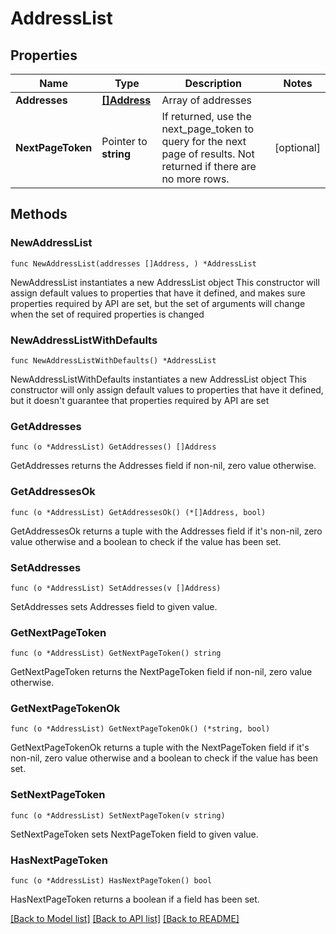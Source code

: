 # AddressList

## Properties

Name | Type | Description | Notes
------------ | ------------- | ------------- | -------------
**Addresses** | [**[]Address**](Address.md) | Array of addresses | 
**NextPageToken** | Pointer to **string** | If returned, use the next_page_token to query for the next page of results. Not returned if there are no more rows. | [optional] 

## Methods

### NewAddressList

`func NewAddressList(addresses []Address, ) *AddressList`

NewAddressList instantiates a new AddressList object
This constructor will assign default values to properties that have it defined,
and makes sure properties required by API are set, but the set of arguments
will change when the set of required properties is changed

### NewAddressListWithDefaults

`func NewAddressListWithDefaults() *AddressList`

NewAddressListWithDefaults instantiates a new AddressList object
This constructor will only assign default values to properties that have it defined,
but it doesn't guarantee that properties required by API are set

### GetAddresses

`func (o *AddressList) GetAddresses() []Address`

GetAddresses returns the Addresses field if non-nil, zero value otherwise.

### GetAddressesOk

`func (o *AddressList) GetAddressesOk() (*[]Address, bool)`

GetAddressesOk returns a tuple with the Addresses field if it's non-nil, zero value otherwise
and a boolean to check if the value has been set.

### SetAddresses

`func (o *AddressList) SetAddresses(v []Address)`

SetAddresses sets Addresses field to given value.


### GetNextPageToken

`func (o *AddressList) GetNextPageToken() string`

GetNextPageToken returns the NextPageToken field if non-nil, zero value otherwise.

### GetNextPageTokenOk

`func (o *AddressList) GetNextPageTokenOk() (*string, bool)`

GetNextPageTokenOk returns a tuple with the NextPageToken field if it's non-nil, zero value otherwise
and a boolean to check if the value has been set.

### SetNextPageToken

`func (o *AddressList) SetNextPageToken(v string)`

SetNextPageToken sets NextPageToken field to given value.

### HasNextPageToken

`func (o *AddressList) HasNextPageToken() bool`

HasNextPageToken returns a boolean if a field has been set.


[[Back to Model list]](../README.md#documentation-for-models) [[Back to API list]](../README.md#documentation-for-api-endpoints) [[Back to README]](../README.md)


